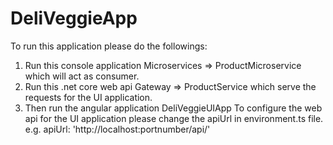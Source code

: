 # DeliVeggieApp

To run this application please do the followings:

1. Run this console application Microservices => ProductMicroservice which will act as consumer.
2. Run this .net core web api Gateway => ProductService which serve the requests for the UI application.
3. Then run the angular application DeliVeggieUIApp 
              To configure the web api for the UI application please change the apiUrl in environment.ts file.
              e.g. apiUrl: 'http://localhost:portnumber/api/'
